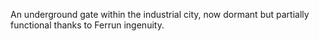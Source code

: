 An underground gate within the industrial city, now dormant but partially functional thanks to Ferrun ingenuity.
